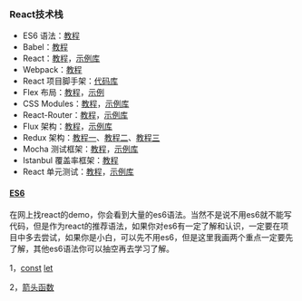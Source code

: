 ### React技术栈

- ES6 语法：[教程](http://es6.ruanyifeng.com/)
- Babel：[教程](http://www.ruanyifeng.com/blog/2016/01/babel.html)
- React：[教程](http://www.ruanyifeng.com/blog/2015/03/react.html)，[示例库](https://github.com/ruanyf/react-demos)
- Webpack：[教程](https://github.com/ruanyf/webpack-demos)
- React 项目脚手架：[代码库](https://github.com/ruanyf/react-babel-webpack-boilerplate)
- Flex 布局：[教程](http://www.ruanyifeng.com/blog/2015/07/flex-grammar.html)，[示例](http://www.ruanyifeng.com/blog/2015/07/flex-examples.html)
- CSS Modules：[教程](http://www.ruanyifeng.com/blog/2016/06/css_modules.html)，[示例库](https://github.com/ruanyf/css-modules-demos)
- React-Router：[教程](http://www.ruanyifeng.com/blog/2016/05/react_router.html)，[示例库](https://github.com/reactjs/react-router-tutorial/tree/master/lessons)
- Flux 架构：[教程](http://www.ruanyifeng.com/blog/2016/01/flux.html)，[示例库](https://github.com/ruanyf/extremely-simple-flux-demo)
- Redux 架构：[教程一](http://www.ruanyifeng.com/blog/2016/09/redux_tutorial_part_one_basic_usages.html)、[教程二](http://www.ruanyifeng.com/blog/2016/09/redux_tutorial_part_two_async_operations.html)、[教程三](http://www.ruanyifeng.com/blog/2016/09/redux_tutorial_part_three_react-redux.html)
- Mocha 测试框架：[教程](http://www.ruanyifeng.com/blog/2015/12/a-mocha-tutorial-of-examples.html)，[示例库](https://github.com/ruanyf/mocha-demos)
- Istanbul 覆盖率框架：[教程](http://www.ruanyifeng.com/blog/2015/06/istanbul.html)
- React 单元测试：[教程](http://www.ruanyifeng.com/blog/2016/02/react-testing-tutorial.html)，[示例库](https://github.com/ruanyf/react-testing-demo)

#### [ES6](http://es6.ruanyifeng.com/)

在网上找react的demo，你会看到大量的es6语法。当然不是说不用es6就不能写代码，但是作为react的推荐语法，如果你对es6有一定了解和认识，一定要在项目中多去尝试，如果你是小白，可以先不用es6，但是这里我画两个重点一定要先了解，其他es6语法你可以抽空再去学习了解。

1，[const](http://es6.ruanyifeng.com/#docs/let#const-命令)  [let](http://es6.ruanyifeng.com/#docs/let#let命令)

2，[箭头函数](http://es6.ruanyifeng.com/#docs/function#箭头函数)

